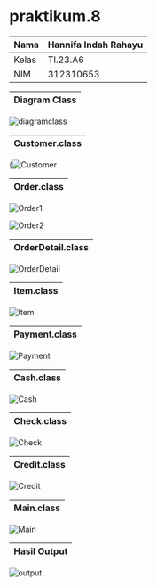 # praktikum.8


|  Nama  | Hannifa Indah Rahayu  |
| ------- | ----------|
|  Kelas  | TI.23.A6  |
|  NIM    | 312310653 |

|Diagram Class|
|-------------|
![diagramclass](https://github.com/user-attachments/assets/b6488a0f-29a6-44d1-b791-f094b081ab0b)



|Customer.class|
|-------------|
(![Customer](https://github.com/user-attachments/assets/ab9ee1c8-c934-49df-bb7b-0639a26f148d)


|Order.class|
|-------------|
![Order1](https://github.com/user-attachments/assets/bf58aae0-5a8f-4188-96ab-eedd74e1ba08)


![Order2](https://github.com/user-attachments/assets/fc5b26a4-2839-4168-8d95-7d7a2a303b79)


|OrderDetail.class|
|-------------|
![OrderDetail](https://github.com/user-attachments/assets/548c637e-93c3-45d3-8275-2a1814eca6bd)


|Item.class|
|-------------|
![Item](https://github.com/user-attachments/assets/3a7c09f0-432b-445d-93da-5873bbde2beb)


|Payment.class|
|-------------|
![Payment](https://github.com/user-attachments/assets/98f61eac-df61-4ebf-aa27-a8d718f76a48)


|Cash.class|
|-------------|
![Cash](https://github.com/user-attachments/assets/60aa43f4-0bc9-4260-9a22-17cd179a5254)


|Check.class|
|-------------|
![Check](https://github.com/user-attachments/assets/c38f950c-7cfa-48e3-9f1f-b7b71f2aca46)


|Credit.class|
|-------------|
![Credit](https://github.com/user-attachments/assets/bb6aaf74-a890-4c0d-90e6-4d20e9431cbe)


|Main.class|
|-------------|
![Main](https://github.com/user-attachments/assets/990f2919-92df-4d1d-ab1e-021a08c9157a)


|Hasil Output|
|-------------|
![output](https://github.com/user-attachments/assets/25595e4a-ba1a-43e6-ade6-85e07116313b)


